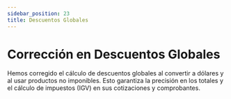 ```yaml
---
sidebar_position: 23
title: Descuentos Globales
---
```


# Corrección en Descuentos Globales

Hemos corregido el cálculo de descuentos globales al convertir a dólares y al usar productos no imponibles. Esto garantiza la precisión en los totales y el cálculo de impuestos (IGV) en sus cotizaciones y comprobantes. 